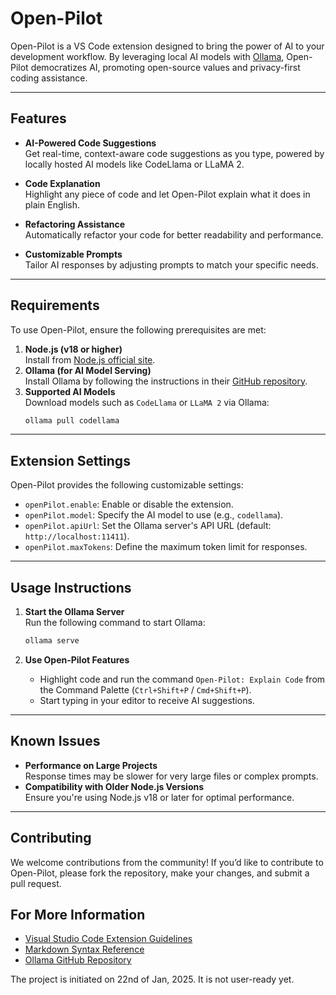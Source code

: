 
# **Open-Pilot**

Open-Pilot is a VS Code extension designed to bring the power of AI to your development workflow. By leveraging local AI models with [Ollama](https://github.com/jmorganca/ollama), Open-Pilot democratizes AI, promoting open-source values and privacy-first coding assistance.

---

## **Features**

- **AI-Powered Code Suggestions**  
  Get real-time, context-aware code suggestions as you type, powered by locally hosted AI models like CodeLlama or LLaMA 2.

- **Code Explanation**  
  Highlight any piece of code and let Open-Pilot explain what it does in plain English.

- **Refactoring Assistance**  
  Automatically refactor your code for better readability and performance.

- **Customizable Prompts**  
  Tailor AI responses by adjusting prompts to match your specific needs.

---

## **Requirements**

To use Open-Pilot, ensure the following prerequisites are met:

1. **Node.js (v18 or higher)**  
   Install from [Node.js official site](https://nodejs.org/).
2. **Ollama (for AI Model Serving)**  
   Install Ollama by following the instructions in their [GitHub repository](https://github.com/jmorganca/ollama#installation).
3. **Supported AI Models**  
   Download models such as `CodeLlama` or `LLaMA 2` via Ollama:
   ```bash
   ollama pull codellama
   ```

---

## **Extension Settings**

Open-Pilot provides the following customizable settings:

- `openPilot.enable`: Enable or disable the extension.  
- `openPilot.model`: Specify the AI model to use (e.g., `codellama`).  
- `openPilot.apiUrl`: Set the Ollama server's API URL (default: `http://localhost:11411`).  
- `openPilot.maxTokens`: Define the maximum token limit for responses.  

---

## **Usage Instructions**

1. **Start the Ollama Server**  
   Run the following command to start Ollama:  
   ```bash
   ollama serve
   ```

2. **Use Open-Pilot Features**  
   - Highlight code and run the command `Open-Pilot: Explain Code` from the Command Palette (`Ctrl+Shift+P` / `Cmd+Shift+P`).  
   - Start typing in your editor to receive AI suggestions.  

---

## **Known Issues**

- **Performance on Large Projects**  
  Response times may be slower for very large files or complex prompts.  
- **Compatibility with Older Node.js Versions**  
  Ensure you're using Node.js v18 or later for optimal performance.

---

## **Contributing**

We welcome contributions from the community! If you’d like to contribute to Open-Pilot, please fork the repository, make your changes, and submit a pull request.  

## **For More Information**

- [Visual Studio Code Extension Guidelines](https://code.visualstudio.com/api/references/extension-guidelines)  
- [Markdown Syntax Reference](https://www.markdownguide.org/basic-syntax/)  
- [Ollama GitHub Repository](https://github.com/jmorganca/ollama)  

The project is initiated on 22nd of Jan, 2025. It is not user-ready yet.
